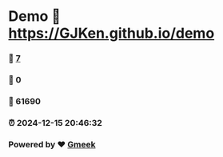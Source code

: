 # Demo :link: https://GJKen.github.io/demo 
### :page_facing_up: [7](https://GJKen.github.io/demo/tag.html) 
### :speech_balloon: 0 
### :hibiscus: 61690 
### :alarm_clock: 2024-12-15 20:46:32 
### Powered by :heart: [Gmeek](https://github.com/Meekdai/Gmeek)
